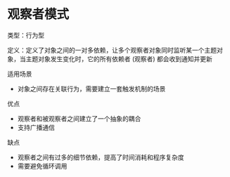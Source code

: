 # 观察者模式

类型：行为型

定义：定义了对象之间的一对多依赖，让多个观察者对象同时监听某一个主题对象，当主题对象发生变化时，它的所有依赖者 (观察者) 都会收到通知并更新

适用场景
- 对象之间存在关联行为，需要建立一套触发机制的场景

优点
- 观察者和被观察者之间建立了一个抽象的耦合
- 支持广播通信

缺点
- 观察者之间有过多的细节依赖，提高了时间消耗和程序复杂度
- 需要避免循环调用
